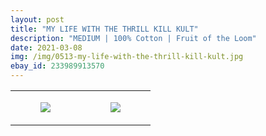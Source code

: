 ```yaml
---
layout: post
title: "MY LIFE WITH THE THRILL KILL KULT"
description: "MEDIUM | 100% Cotton | Fruit of the Loom"
date: 2021-03-08
img: /img/0513-my-life-with-the-thrill-kill-kult.jpg
ebay_id: 233989913570
---
```




<table style="width:100%;"><tr><td style="vertical-align:top;">
      <figure class="tmblr-full" data-orig-height="2048" data-orig-width="1365" data-orig-src="https://concertshirts.netlify.app/shirts/0513/0513-01.jpg"><img src="https://64.media.tumblr.com/129146ce5c8de9ccaa19bc355178b9e4/e71f6bee9db676f3-af/s540x810/709645ed53894375cab3f81194ca0a63ea8bc9c5.jpg" data-orig-height="2048" data-orig-width="1365" data-orig-src="https://concertshirts.netlify.app/shirts/0513/0513-01.jpg"/></figure></td>
    <td style="vertical-align:top;">
      <figure class="tmblr-full" data-orig-height="2048" data-orig-width="1365" data-orig-src="https://concertshirts.netlify.app/shirts/0513/0513-02.jpg"><img src="https://64.media.tumblr.com/2f097a1db724b1217c829eb7e6f67f29/e71f6bee9db676f3-ec/s540x810/f4e46acae2c55b19077f4d1470c2e27d62549ca2.jpg" data-orig-height="2048" data-orig-width="1365" data-orig-src="https://concertshirts.netlify.app/shirts/0513/0513-02.jpg"/></figure></td>
  </tr></table>
